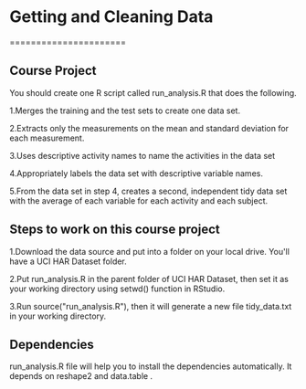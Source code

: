 
# Getting and Cleaning Data
======================

## Course Project
You should create one R script called run_analysis.R that does the following. 
 
1.Merges the training and the test sets to create one data set.

2.Extracts only the measurements on the mean and standard deviation for each measurement. 

3.Uses descriptive activity names to name the activities in the data set

4.Appropriately labels the data set with descriptive variable names. 

5.From the data set in step 4, creates a second, independent tidy data set with the average of each variable for each activity and each subject.



## Steps to work on this course project

1.Download the data source and put into a folder on your local drive. You'll have a  UCI HAR Dataset  folder.

2.Put run_analysis.R in the parent folder of UCI HAR Dataset, then set it as your working directory using setwd() function in RStudio.

3.Run source("run_analysis.R"), then it will generate a new file tidy_data.txt in your working directory.



## Dependencies

run_analysis.R file will help you to install the dependencies automatically. It depends on reshape2  and  data.table . 
